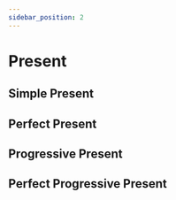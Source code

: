 ```yaml
---
sidebar_position: 2
---
```



# Present

## Simple Present

## Perfect Present

## Progressive Present

## Perfect Progressive Present
